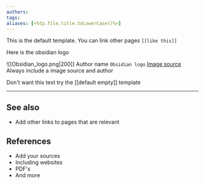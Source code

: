 ```yaml
---
authors: 
tags: 
aliases: [<%tp.file.title.toLowerCase()%>]
---
```

This is the default template. You can link other pages `[[like this]]`

Here is the obsidian logo

![[Obsidian_logo.png|200]]
Author name `Obsidian logo` [Image source](https://en.m.wikipedia.org/wiki/File:2023_Obsidian_logo.svg)
Always include a image source and author

Don't want this text try the [[default empty]] template

___
## See also
- Add other links to pages that are relevant
## References
- Add your sources
- Including websites
- PDF's
- And more
